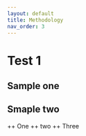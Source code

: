 ```yaml
---
layout: default
title: Methodology
nav_order: 3
---
```


# Test 1 
## Sample one 
## Smaple two 
 ++ One
 ++ two
 ++ Three 

